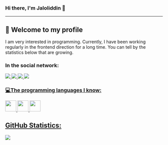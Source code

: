 ### Hi there, I'm Jaloliddin 👋

<hr>
<h2>📢 Welcome to my profile</h2>
<p>
  I am very interested in programming. Currently, I have been working regularly in the frontend direction for a long time. You can tell by the statistics below that are     growing.
 </p>
 
 <h3>In the social network:</h3>
 <a href="https://www.linkedin.com/feed/"> <img src="https://img.shields.io/badge/LinkedIn-0077B5?style=for-the-badge&logo=linkedin&logoColor=white" </a>
 <a href="https://github.com/BosimovJaloliddin/"> <img src="https://img.shields.io/badge/GitHub-100000?style=for-the-badge&logo=github&logoColor=white" </a>
 <a href="https://www.instagram.com/jaloliddin_bosimov"> <img src="https://img.shields.io/badge/Instagram-E4405F?style=for-the-badge&logo=instagram&logoColor=white" </a>
 <a href="https://www.codewars.com/dashboard"> <img src="https://img.shields.io/badge/Codewars-B1361E?style=for-the-badge&logo=Codewars&logoColor=white" </a>

<h3>💻The programming languages I know:</h3>
<code><img src="https://img.freepik.com/free-icon/html-5_318-674234.jpg?w=360" width="35px"></code>
<code><img src="https://www.freepnglogos.com/uploads/html5-logo-png/html5-logo-css-logo-png-transparent-svg-vector-bie-supply-9.png" width="35px"></code>
<code><img src="https://w7.pngwing.com/pngs/452/24/png-transparent-js-logo-node-logos-and-brands-icon.png" width="35px"></code>

   <h2> GitHub Statistics:</h2>
   <img src="https://github-readme-stats-git-masterrstaa-rickstaa.vercel.app/api?username=BosimovJaloliddi">
